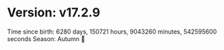 # Version: v17.2.9
Time since birth: 6280 days, 150721 hours, 9043260 minutes, 542595600 seconds
Season: Autumn 🍁
